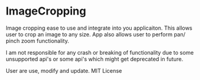 # ImageCropping

Image cropping ease to use and integrate into you applicaiton. This allows user to crop an image to any size. App also allows user to perform pan/ pinch zoom functionality.

I am not responsible for any crash or breaking of functionality due to some unsupported api's or some api's which might get deprecated in future. 


User are use, modify and update. MIT License

